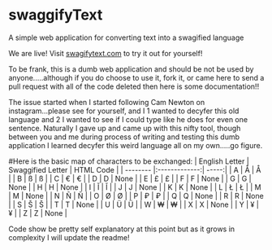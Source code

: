 # swaggifyText
A simple web application for converting text into a swagified language 

We are live! 
Visit [swagifytext.com](swagifytext.com) to try it out for yourself!

To be frank, this is a dumb web application and should be not be used by anyone.....although if you do choose to use it, fork it, or came here to send a pull request with all of the code deleted then here is some documentation!!

The issue started when I started following Cam Newton on instagram...please see for yourself, and I 1 wanted to decyfer this old language and 2 I wanted to see if I could type like he does for even one sentence. Naturally I gave up and came up with this nifty tool, though between you and me during process of writing and testing this dumb application I learned decyfer this weird language all on my own.....go figure.

#Here is the basic map of characters to be exchanged:
| English Letter | Swaggified Letter | HTML Code  |
| -------- |:-------------:| -----:|
| A | Å | &Aring; |
| B | ß | &szlig; |
| C | € | &#x20ac; |
| D | D | None |
| E | £ | &#x00a3; |
| F | F | None |
| G | G | None |
| H | H | None |
| I | Ĭ | &#x012c; |
| J | J | None |
| K | K | None |
| L | Ł | &#x0141; |
| M | M | None |
| N | Ñ | &Ntilde; |
| O | Ø | &Oslash; |
| P | ₽ | &#x20bd; |
| Q | Q | None |
| R | R | None |
| S | Š | &#x0160; |
| T | T | None |
| U | Ü | &#xDC; |
| W | ₩ | &#x20a9; |
| X | X | None |
| Y | ¥ | &#x00a5; |
| Z | Z | None |


Code show be pretty self explanatory at this point but as it grows in complexity I will update the readme!
